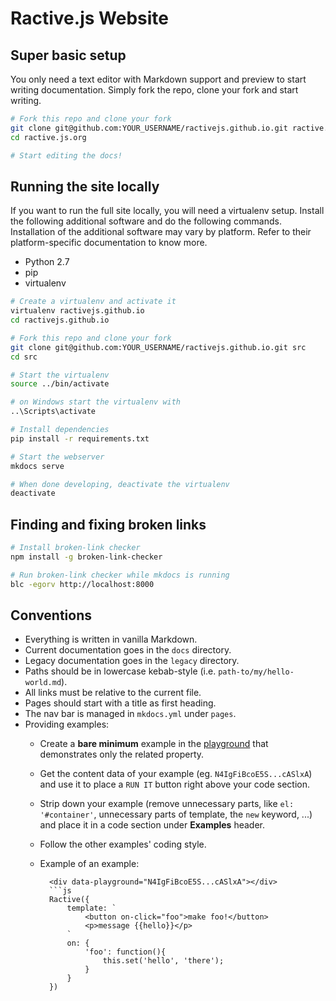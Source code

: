 # Ractive.js Website

## Super basic setup

You only need a text editor with Markdown support and preview to start writing documentation. Simply fork the repo, clone your fork and start writing.

```sh
# Fork this repo and clone your fork
git clone git@github.com:YOUR_USERNAME/ractivejs.github.io.git ractive.js.org
cd ractive.js.org

# Start editing the docs!
```

## Running the site locally

If you want to run the full site locally, you will need a virtualenv setup. Install the following additional software and do the following commands. Installation of the additional software may vary by platform. Refer to their platform-specific documentation to know more.

- Python 2.7
- pip
- virtualenv

```sh
# Create a virtualenv and activate it
virtualenv ractivejs.github.io
cd ractivejs.github.io

# Fork this repo and clone your fork
git clone git@github.com:YOUR_USERNAME/ractivejs.github.io.git src
cd src

# Start the virtualenv
source ../bin/activate

# on Windows start the virtualenv with
..\Scripts\activate

# Install dependencies
pip install -r requirements.txt

# Start the webserver
mkdocs serve

# When done developing, deactivate the virtualenv
deactivate
```

## Finding and fixing broken links

```sh
# Install broken-link checker
npm install -g broken-link-checker

# Run broken-link checker while mkdocs is running
blc -egorv http://localhost:8000
```

## Conventions

- Everything is written in vanilla Markdown.
- Current documentation goes in the `docs` directory.
- Legacy documentation goes in the `legacy` directory.
- Paths should be in lowercase kebab-style (i.e. `path-to/my/hello-world.md`).
- All links must be relative to the current file.
- Pages should start with a title as first heading.
- The nav bar is managed in `mkdocs.yml` under `pages`.
- Providing examples:
    - Create a **bare minimum** example in the [playground](/playground/) that demonstrates only the related property.
    - Get the content data of your example (eg. `N4IgFiBcoE5S...cASlxA`) and use it to place a `RUN IT` button right above your code section.
    - Strip down your example (remove unnecessary parts, like `el: '#container'`, unnecessary parts of template, the `new` keyword, ...) and place it in a code section under **Examples** header.
    - Follow the other examples' coding style.
    - Example of an example:

            <div data-playground="N4IgFiBcoE5S...cASlxA"></div>
            ```js
            Ractive({
                template: `
                    <button on-click="foo">make foo!</button>
                    <p>message {{hello}}</p>
                `
                on: {
                    'foo': function(){
                        this.set('hello', 'there');
                    }
                }
            })
